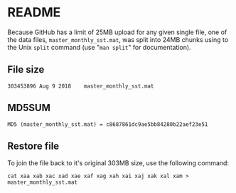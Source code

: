# README

Because GitHub has a limit of 25MB upload for any given single file, one of the data files, `master_monthly_sst.mat`, was split into 24MB chunks using to the Unix `split` command (use "`man split`" for documentation).

## File size
`303453896 Aug 9 2018    master_monthly_sst.mat`

## MD5SUM
`MD5 (master_monthly_sst.mat) = c8687861dc9ae5bb84280b22aef23e51`

## Restore file
To join the file back to it's original 303MB size, use the following command:

`cat xaa xab xac xad xae xaf xag xah xai xaj xak xal xam > master_monthly_sst.mat`
